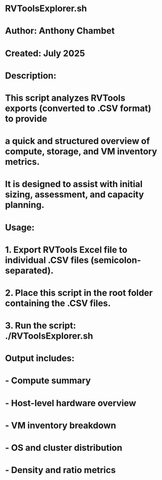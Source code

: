 # RVToolsExplorer.sh
#
# Author: Anthony Chambet
# Created: July 2025
#
# Description:
# This script analyzes RVTools exports (converted to .CSV format) to provide
# a quick and structured overview of compute, storage, and VM inventory metrics.
# It is designed to assist with initial sizing, assessment, and capacity planning.
#
# Usage:
#   1. Export RVTools Excel file to individual .CSV files (semicolon-separated).
#   2. Place this script in the root folder containing the .CSV files.
#   3. Run the script: ./RVToolsExplorer.sh
#
# Output includes:
#   - Compute summary
#   - Host-level hardware overview
#   - VM inventory breakdown
#   - OS and cluster distribution
#   - Density and ratio metrics

